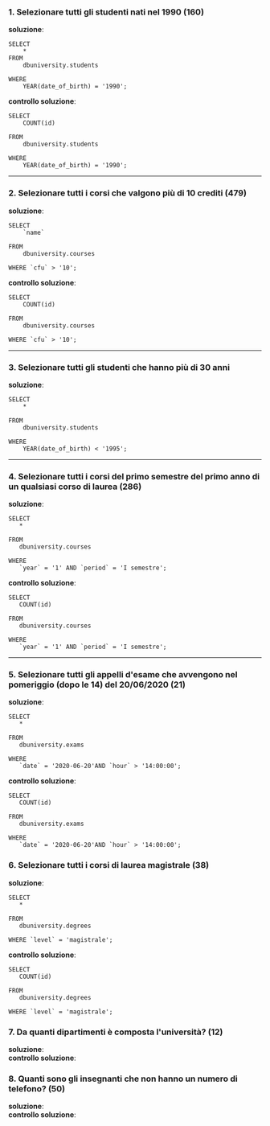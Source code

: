 ### 1. Selezionare tutti gli studenti nati nel 1990 (160)
**soluzione**:   
```
SELECT 
    * 
FROM  
    dbuniversity.students  

WHERE  
    YEAR(date_of_birth) = '1990';  
```

**controllo soluzione**:   
```
SELECT 
    COUNT(id)  

FROM  
    dbuniversity.students  

WHERE  
    YEAR(date_of_birth) = '1990'; 
```
---

### 2. Selezionare tutti i corsi che valgono più di 10 crediti (479)  
**soluzione**:
```
SELECT     
    `name` 

FROM  
    dbuniversity.courses  

WHERE `cfu` > '10';
```
**controllo soluzione**: 
```
SELECT     
    COUNT(id) 

FROM  
    dbuniversity.courses  

WHERE `cfu` > '10';
```
---
### 3. Selezionare tutti gli studenti che hanno più di 30 anni
**soluzione**:  
```
SELECT 
    *  

FROM
    dbuniversity.students  

WHERE 
    YEAR(date_of_birth) < '1995';
```
---
### 4. Selezionare tutti i corsi del primo semestre del primo anno di un qualsiasi corso di laurea (286)
**soluzione**: 
 ```
SELECT 
    *  

FROM
    dbuniversity.courses  

WHERE
    `year` = '1' AND `period` = 'I semestre';
```
**controllo soluzione**: 
 ```
SELECT 
    COUNT(id)  

FROM
    dbuniversity.courses  

WHERE
    `year` = '1' AND `period` = 'I semestre';
```
---
### 5. Selezionare tutti gli appelli d'esame che avvengono nel pomeriggio (dopo le 14) del 20/06/2020 (21)
**soluzione**: 
 ```
SELECT 
    *  

FROM
    dbuniversity.exams  

WHERE 
    `date` = '2020-06-20'AND `hour` > '14:00:00';
``` 
**controllo soluzione**: 
 ```
SELECT 
    COUNT(id) 

FROM
    dbuniversity.exams  

WHERE 
    `date` = '2020-06-20'AND `hour` > '14:00:00';
``` 
### 6. Selezionare tutti i corsi di laurea magistrale (38)
**soluzione**:  
 ```
SELECT 
    *  

FROM
    dbuniversity.degrees  

WHERE `level` = 'magistrale';
``` 
**controllo soluzione**: 
 ```
SELECT 
    COUNT(id)  

FROM
    dbuniversity.degrees  

WHERE `level` = 'magistrale';
``` 
### 7. Da quanti dipartimenti è composta l'università? (12)
**soluzione**:  
**controllo soluzione**: 
### 8. Quanti sono gli insegnanti che non hanno un numero di telefono? (50)
**soluzione**:  
**controllo soluzione**: 